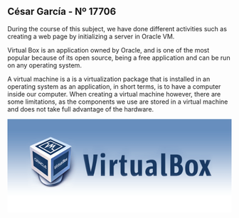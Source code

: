 
## César García  - Nº 17706


During the course of this subject, we have done different activities such as creating a web page by initializing a server in Oracle VM.

Virtual Box is an application owned by Oracle, and is one of the most popular because of its open source, being a free application and can be run on any operating system.

A virtual machine is a is a virtualization package that is installed in an operating system as an application, in short terms, is to have a computer inside our computer.
When creating a virtual machine however, there are some limitations, as the components we use are stored in a virtual machine and does not take full advantage of the hardware.

![Alt text](https://github.com/thechivas/Computer-Architecture/blob/master/vitualbox-on-manjaro-17.png)
